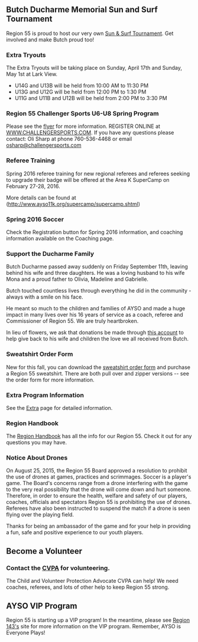 ## Butch Ducharme Memorial Sun and Surf Tournament

Region 55 is proud to host our very own [Sun & Surf Tournament](/sunsurf). Get involved and make Butch proud too!

### Extra Tryouts

The Extra Tryouts will be taking place on Sunday, April 17th and Sunday, May 1st at Lark View.

* U14G and U13B will be held from 10:00 AM to 11:30 PM
* U13G and U12G will be held from 12:00 PM to 1:30 PM
* U11G and U11B and U12B will be held from 2:00 PM to 3:30 PM

<!--
### CONGRATULATIONS TO REGION 55'S U13G EXTRA TEAM - SECTION 11 CHAMPIONS

![champs](/docs/Fall2015/IMG_8333-614x397.jpg)

COACH VOLZ, COACH KIRBY AND THE TEAM WILL BE OFF TO ARIZONA FOR THE
WESTERN STATE CHAMPIONSHIPS

### CONGRATULATIONS TO OUR U14G All STAR TEAM

![u14g_all_star](/docs/Fall2015/U14G_all_star.jpg)

Congratulations to our U14G All Star Team - Area K Champions.  Coach Johnson and the team now move on to the Section Playoffs.
-->

### Region 55 Challenger Sports U6-U8 Spring Program

Please see the [flyer](/docs/Spring2016/AYSO-55-Skills-League-Flyer-Feb-2016.pdf) 
for more information. REGISTER ONLINE at [WWW.CHALLENGERSPORTS.COM](https://challenger.mycustomevent.com/ShoppingCart.aspx?com=detailview&iid=81345&m=0&cid=313&zip=92647&zipdis=30&returncom=productlist). If you have any questions please contact: Oli Sharp at phone 760-536-4468 or
 email osharp@challengersports.com

### Referee Training

Spring 2016 referee training for new regional referees and referees seeking
to upgrade their badge will be offered at the Area K SuperCamp on
February 27-28, 2016.

More details can be found at (http://www.ayso11k.org/supercamp/supercamp.shtml)

### Spring 2016 Soccer

Check the Registration button for Spring 2016 information, and coaching information available on the Coaching page.


### Support the Ducharme Family

<!-- 
![Butch](https://2dbdd5116ffa30a49aa8-c03f075f8191fb4e60e74b907071aee8.ssl.cf1.rackcdn.com/6021654_1442348383.1251.jpg)
-->

Butch Ducharme passed away suddenly on Friday September 11th, leaving behind 
his wife and three daughters. He was a loving husband to his wife Mona and a 
proud father to Olivia, Madeline and Gabrielle. 

Butch touched countless lives through everything he did in the 
community - always with a smile on his face. 

He meant so much to the children and families of AYSO and made a huge impact 
in many lives over his 16 years of service as a coach, referee and 
Commissioner of Region 55.  We are truly heartbroken.
 
<!--The vigil will be Monday 9/21/15 at 7pm, and the Memorial Service will be 
Tuesday 9/22/15 at 10:30am with a reception to follow at the church hall.
Services will be held at St. Bonaventure Church located at 
16400 Springdale Street, Huntington Beach, Ca 92649 -->

In lieu of flowers, we ask that donations be made through 
[this account](http://www.gofundme.com/2m48e8jc) 
to help give back to his wife and children the love we all received 
from Butch. 

<!--

### Fall 2015 Registration Dates

<strong>All registration is done online at [eayso](http://www.eayso.org).</strong> The in person deadlines have passed, so the only option is to mail in your registration, and players will be put on a waiting list. See the [Registration](/registration.html) page for all the details.

-->

### Sweatshirt Order Form

New for this fall, you can download the [sweatshirt order form](/docs/Fall2015/Sweatshirt_order_form.pdf) and purchase a Region 55 sweatshirt. There are both pull over and zipper versions -- see the order form for more information.

### Extra Program Information

See the [Extra](/extra/) page for detailed information.



<!--
### 2015 British Soccer Camps

![BSC Logo](/images/BSC2015-WebBanners-125x125.jpg)Region 55 will host 3 soccer camps this summer. These are popular so instead of two we added a third. The dates are:

* [Week 1 - June 22 - 26](https://challenger.mycustomevent.com/ShoppingCart.aspx?com=detailview&imp=f&iid=63708&&returncom=productlist)


* [Week 2 - July 13 - 17](https://challenger.mycustomevent.com/ShoppingCart.aspx?com=detailview&imp=f&iid=59356&&returncom=productlist)


* [Week 3 - August 3 - 7](https://challenger.mycustomevent.com/ShoppingCart.aspx?com=detailview&imp=f&iid=59364&&returncom=productlist)

![British Soccer Camps](/images/BSC2015-WebBanners-720x80.jpg)
-->

<!--
### Spring 2015 Soccer Registration

[Spring Soccer Information](/docs/Spring2015/Spring-2015-Soccer-Registration.pdf) is now available. Spring is Coach Select (coaches put together their teams). If you are interested in
coaching (forming a team), please contact our Spring Director (see [Division Coordinators](division-coordinators.html) page). All coaches are subject
to approval and not guaranteed a team.

### All Star Program

[AYSO All-Stars](/docs/Fall2014/All-Star-Information-AYSO-Region-55.pdf) is
a continuation of play for players who played in the 
recreational division of AYSO in the Fall (Extra players are not eligible).
Tryouts and coaching information is now available.

-->

### Region Handbook

The [Region Handbook](/docs/Fall2015/AYSOR55RegionHandbook2015.pdf) has all the
info for our Region 55. Check it out for any questions you may have.

### Notice About Drones

On August 25, 2015, the Region 55 Board approved a resolution to prohibit the
use of drones at games, practices and scrimmages. Soccer is a player's game.
The Board's concerns range from a drone interfering with the game to the very
real possibility that the drone will come down and hurt someone. Therefore,
in order to ensure the health, welfare and safety of our players, coaches,
officials and spectators Region 55 is prohibiting the use of drones. Referees
have also been instructed to suspend the match if a drone is seen flying
over the playing field.

Thanks for being an ambassador of the game and for your help in providing a
fun, safe and positive experience to our youth players.

## Become a Volunteer

### Contact the [CVPA](mailto://cvpa@ayso55.org) for volunteering.

The Child and Volunteer Protection Advocate CVPA can help! We need coaches, 
referees, and lots of other help to keep Region 55 strong.

## AYSO VIP Program

Region 55 is starting up a VIP program! In the meantime, please see
[Region 143's](http://www.ayso143.org/vip) site for more information on the VIP program. Remember, AYSO is Everyone Plays!
